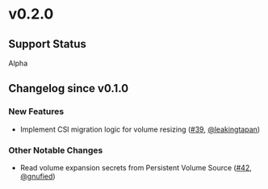 # v0.2.0


## Support Status

Alpha

## Changelog since v0.1.0

### New Features

- Implement CSI migration logic for volume resizing ([#39](https://github.com/kubernetes-csi/csi-sidecars/pkg/resizer/pull/39), [@leakingtapan](https://github.com/leakingtapan))


### Other Notable Changes

- Read volume expansion secrets from Persistent Volume Source ([#42](https://github.com/kubernetes-csi/csi-sidecars/pkg/resizer/pull/42), [@gnufied](https://github.com/gnufied))


